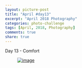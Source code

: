 ```yaml
---
layout: picture-post
title: "April #day13"
excerpt: "April 2018 Photography"
categories: photo-challenge
tags: [April, 2018, Photography]
comments: true
share: true
---
```

Day 13 - Comfort


<figure>
	<a href="{{site.url}}/images/photo-challenge/april-2018/day13.jpeg"><img src="{{site.url}}/images/photo-challenge/april-2018/day13.jpeg" alt="image"></a>
</figure>
